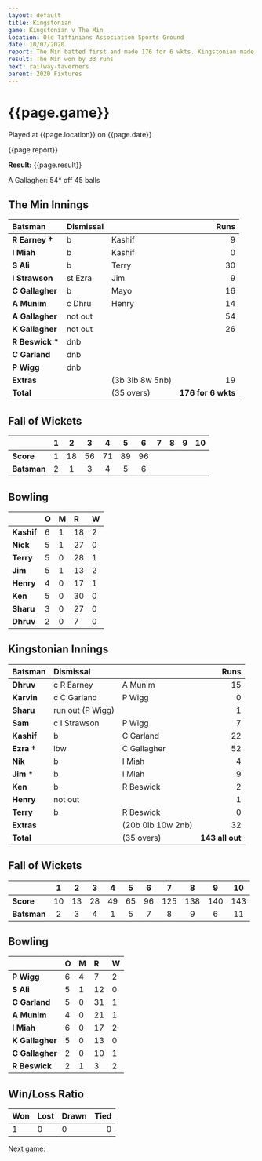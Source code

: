 ```yaml
---
layout: default
title: Kingstonian
game: Kingstonian v The Min
location: Old Tiffinians Association Sports Ground
date: 10/07/2020
report: The Min batted first and made 176 for 6 wkts. Kingstonian made 143 all out in reply.
result: The Min won by 33 runs
next: railway-taverners
parent: 2020 Fixtures
---
```


# {{page.game}}

Played at {{page.location}} on {{page.date}}

{{page.report}}

**Result:** {{page.result}}

A Gallagher: 54* off 45 balls

## The Min Innings

| Batsman | Dismissal |  | Runs |
|:---|:---|---|---:|
| **R Earney &#8224;** | b | Kashif | 9 | 
| **I Miah** | b | Kashif | 0 | 
| **S Ali** | b | Terry | 30 | 
| **I Strawson** | st Ezra | Jim | 9 | 
| **C Gallagher** | b  | Mayo | 16 | 
| **A Munim** | c Dhru | Henry | 14 | 
| **A Gallagher** | not out |  | 54 | 
| **K Gallagher** | not out |  | 26 | 
| **R Beswick &#42;** | dnb |  |  | 
| **C Garland** | dnb |  |  | 
| **P Wigg** | dnb |  |  | 
| **Extras** | | (3b 3lb 8w 5nb) | 19 | 
| **Total** | | (35 overs) | **176 for 6 wkts** | 
 
## Fall of Wickets

| | 1 | 2 | 3 | 4 | 5 | 6 | 7 | 8 | 9 | 10 |
|---|:---:|:---:|:---:|:---:|:---:|:---:|:---:|:---:|:---:|:---:|
| **Score** | 1 | 18 | 56 | 71 | 89 | 96 |  |  |  |  | 
| **Batsman** | 2 | 1 | 3 | 4 | 5 | 6 |  |  |  |  | 

## Bowling

| | O | M | R | W |
|---|:---|:---|:---|:---|
| **Kashif** | 6 | 1 | 18 | 2 | 
| **Nick** | 5 | 1 | 27 | 0 | 
| **Terry** | 5 | 0 | 28 | 1 | 
| **Jim** | 5 | 1 | 13 | 2 | 
| **Henry** | 4 | 0 | 17 | 1 |
| **Ken** | 5 | 0 | 30 | 0 |
| **Sharu** | 3 | 0 | 27 | 0 |
| **Dhruv** | 2 | 0 | 7 | 0 |

 ## Kingstonian Innings

| Batsman | Dismissal |  | Runs |
|:---|:---|---|---:|
| **Dhruv** | c R Earney | A Munim | 15 | 
| **Karvin** | c C Garland | P Wigg | 0 | 
| **Sharu** | run out (P Wigg) |  | 1 | 
| **Sam** | c I Strawson | P Wigg | 7 | 
| **Kashif** | b | C Garland | 22 | 
| **Ezra &#8224;** | lbw | C Gallagher | 52 | 
| **Nik** | b | I Miah | 4 | 
| **Jim &#42;** | b | I Miah | 9 | 
| **Ken** | b | R Beswick | 2 | 
| **Henry** | not out |  | 1 | 
| **Terry** | b | R Beswick | 0 | 
| **Extras** | | (20b 0lb 10w 2nb) | 32 | 
| **Total** | | (35 overs) | **143 all out** | 

## Fall of Wickets

| | 1 | 2 | 3 | 4 | 5 | 6 | 7 | 8 | 9 | 10 |
|---|:---:|:---:|:---:|:---:|:---:|:---:|:---:|:---:|:---:|:---:|
| **Score** | 10 | 13 | 28 | 49 | 65 | 96 | 125 | 138 | 140 | 143 |
| **Batsman** | 2 | 3 | 4 | 1 | 5 | 7 | 8 | 9 | 6 | 11 |

## Bowling

| | O | M | R | W |
|---|:---|:---|:---|:---|
| **P Wigg** | 6 | 4 | 7 | 2 | 
| **S Ali** | 5 | 1 | 12 | 0 | 
| **C Garland** | 5 | 0 | 31 | 1 | 
| **A Munim** | 4 | 0 | 21 | 1 | 
| **I Miah** | 6 | 0 | 17 | 2 | 
| **K Gallagher** | 5 | 0 | 13 | 0 | 
| **C Gallagher** | 2 | 0 | 10 | 1 | 
| **R Beswick** | 2 | 1 | 3 | 2 | 

## Win/Loss Ratio

| Won | Lost | Drawn | Tied |
|:---|:---|:---|---:|
| 1 | 0 | 0 | 0 |

[Next game:]({{page.next}})